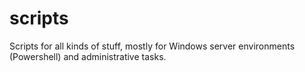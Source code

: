 # scripts
Scripts for all kinds of stuff, mostly for Windows server environments (Powershell) and administrative tasks.
